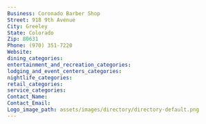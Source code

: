 ```yaml
---
Business: Coronado Barber Shop
Street: 918 9th Avenue
City: Greeley
State: Colorado
Zip: 80631
Phone: (970) 351-7220
Website: 
dining_categories: 
entertainment_and_recreation_categories: 
lodging_and_event_centers_categories: 
nightlife_categories: 
retail_categories: 
service_categories: 
Contact_Name: 
Contact_Email: 
Logo_image_path: assets/images/directory/directory-default.png
---
```

